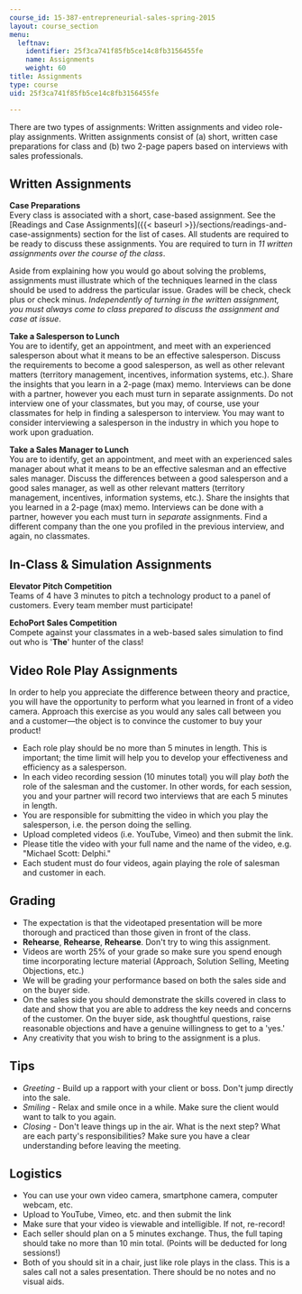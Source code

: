```yaml
---
course_id: 15-387-entrepreneurial-sales-spring-2015
layout: course_section
menu:
  leftnav:
    identifier: 25f3ca741f85fb5ce14c8fb3156455fe
    name: Assignments
    weight: 60
title: Assignments
type: course
uid: 25f3ca741f85fb5ce14c8fb3156455fe

---
```


There are two types of assignments: Written assignments and video role-play assignments. Written assignments consist of (a) short, written case preparations for class and (b) two 2-page papers based on interviews with sales professionals.

Written Assignments
-------------------

**Case Preparations**  
Every class is associated with a short, case-based assignment. See the [Readings and Case Assignments]({{< baseurl >}}/sections/readings-and-case-assignments) section for the list of cases. All students are required to be ready to discuss these assignments. You are required to turn in _11 written assignments over the course of the class_.

Aside from explaining how you would go about solving the problems, assignments must illustrate which of the techniques learned in the class should be used to address the particular issue. Grades will be check, check plus or check minus. _Independently of turning in the written assignment, you must always come to class prepared to discuss the assignment and case at issue_.

**Take a Salesperson to Lunch**  
You are to identify, get an appointment, and meet with an experienced salesperson about what it means to be an effective salesperson. Discuss the requirements to become a good salesperson, as well as other relevant matters (territory management, incentives, information systems, etc.). Share the insights that you learn in a 2-page (max) memo. Interviews can be done with a partner, however you each must turn in separate assignments. Do not interview one of your classmates, but you may, of course, use your classmates for help in finding a salesperson to interview. You may want to consider interviewing a salesperson in the industry in which you hope to work upon graduation.

**Take a Sales Manager to Lunch**  
You are to identify, get an appointment, and meet with an experienced sales manager about what it means to be an effective salesman and an effective sales manager. Discuss the differences between a good salesperson and a good sales manager, as well as other relevant matters (territory management, incentives, information systems, etc.). Share the insights that you learned in a 2-page (max) memo. Interviews can be done with a partner, however you each must turn in _separate_ assignments. Find a different company than the one you profiled in the previous interview, and again, no classmates.

In-Class & Simulation Assignments
---------------------------------

**Elevator Pitch Competition**  
Teams of 4 have 3 minutes to pitch a technology product to a panel of customers. Every team member must participate!

**EchoPort Sales Competition**  
Compete against your classmates in a web-based sales simulation to find out who is '**The**' hunter of the class!

Video Role Play Assignments
---------------------------

In order to help you appreciate the difference between theory and practice, you will have the opportunity to perform what you learned in front of a video camera. Approach this exercise as you would any sales call between you and a customer—the object is to convince the customer to buy your product!

*   Each role play should be no more than 5 minutes in length. This is important; the time limit will help you to develop your effectiveness and efficiency as a salesperson.
*   In each video recording session (10 minutes total) you will play _both_ the role of the salesman and the customer. In other words, for each session, you and your partner will record two interviews that are each 5 minutes in length.
*   You are responsible for submitting the video in which you play the salesperson, i.e. the person doing the selling.
*   Upload completed videos (i.e. YouTube, Vimeo) and then submit the link.
*   Please title the video with your full name and the name of the video, e.g. "Michael Scott: Delphi."
*   Each student must do four videos, again playing the role of salesman and customer in each.

Grading
-------

*   The expectation is that the videotaped presentation will be more thorough and practiced than those given in front of the class.
*   **Rehearse**, **Rehearse**, **Rehearse**. Don't try to wing this assignment.
*   Videos are worth 25% of your grade so make sure you spend enough time incorporating lecture material (Approach, Solution Selling, Meeting Objections, etc.)
*   We will be grading your performance based on both the sales side and on the buyer side.
*   On the sales side you should demonstrate the skills covered in class to date and show that you are able to address the key needs and concerns of the customer. On the buyer side, ask thoughtful questions, raise reasonable objections and have a genuine willingness to get to a 'yes.'
*   Any creativity that you wish to bring to the assignment is a plus.

Tips
----

*   _Greeting_ - Build up a rapport with your client or boss. Don't jump directly into the sale.
*   _Smiling_ - Relax and smile once in a while. Make sure the client would want to talk to you again.
*   _Closing_ - Don't leave things up in the air. What is the next step? What are each party's responsibilities? Make sure you have a clear understanding before leaving the meeting.

Logistics
---------

*   You can use your own video camera, smartphone camera, computer webcam, etc.
*   Upload to YouTube, Vimeo, etc. and then submit the link
*   Make sure that your video is viewable and intelligible. If not, re-record!
*   Each seller should plan on a 5 minutes exchange. Thus, the full taping should take no more than 10 min total. (Points will be deducted for long sessions!)
*   Both of you should sit in a chair, just like role plays in the class. This is a sales call not a sales presentation. There should be no notes and no visual aids.